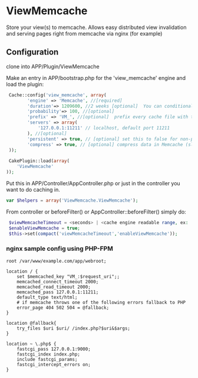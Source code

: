 # ViewMemcache

Store your view(s) to memcache.  Allows easy distributed view invalidation and serving pages right from memcache via nginx (for example)

## Configuration

clone into APP/Plugin/ViewMemcache

Make an entry in APP/bootstrap.php for the 'view_memcache' engine and load the plugin:

```php
 Cache::config('view_memcache', array(
 		'engine' => 'Memcache', //[required]
 		'duration'=> 1209600, //2 weeks [optional]  You can conditionally set this in your controller and or action, see below
 		'probability'=> 100, //[optional]
  		'prefix' => 'VM_', //[optional]  prefix every cache file with this string. If you change, make sure to update your nginx conf
  		'servers' => array(
  			'127.0.0.1:11211' // localhost, default port 11211
  		), //[optional]
  		'persistent' => true, // [optional] set this to false for non-persistent connections
  		'compress' => true, // [optional] compress data in Memcache (slower, but uses less memory)
 ));
 
 CakePlugin::load(array(
	'ViewMemcache'
));
 ```
 
Put this in APP/Controller/AppController.php or just in the controller you want to do caching in.  

```php
var $helpers = array('ViewMemcache.ViewMemcache');  
```

From controller or beforeFilter() or AppController::beforeFilter() simply do:

```php
 $viewMemcacheTimeout = <seconds> | <cache engine readable range, ex: '+30 days'>;	//This is optional. If not set, will use
 $enableViewMemcache = true;
 $this->set(compact('viewMemcacheTimeout','enableViewMemcache'));
```

### nginx sample config using PHP-FPM

```
root /var/www/example.com/app/webroot;
	
location / {
	set $memcached_key "VM_:$request_uri";;
	memcached_connect_timeout 2000;
	memcached_read_timeout 2000;
	memcached_pass 127.0.0.1:11211;
	default_type text/html;
	# if memcache throws one of the following errors fallback to PHP
	error_page 404 502 504 = @fallback;
}

location @fallback{
	try_files $uri $uri/ /index.php?$uri&$args;
}

location ~ \.php$ {
	fastcgi_pass 127.0.0.1:9000;
	fastcgi_index index.php;
	include fastcgi_params;
	fastcgi_intercept_errors on;
}
```
